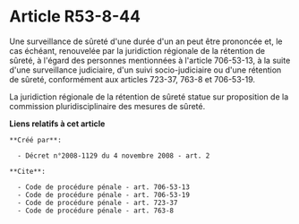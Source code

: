 # Article R53-8-44

Une surveillance de sûreté d'une durée d'un an peut être prononcée et, le cas échéant, renouvelée par la juridiction
régionale de la rétention de sûreté, à l'égard des personnes mentionnées à l'article 706-53-13, à la suite d'une surveillance
judiciaire, d'un suivi socio-judiciaire ou d'une rétention de sûreté, conformément aux articles 723-37, 763-8 et 706-53-19. 

La juridiction régionale de la rétention de sûreté statue sur proposition de la commission pluridisciplinaire des mesures de
sûreté.

**Liens relatifs à cet article**

	**Créé par**:

	  - Décret n°2008-1129 du 4 novembre 2008 - art. 2

	**Cite**:

	  - Code de procédure pénale - art. 706-53-13
	  - Code de procédure pénale - art. 706-53-19
	  - Code de procédure pénale - art. 723-37
	  - Code de procédure pénale - art. 763-8
